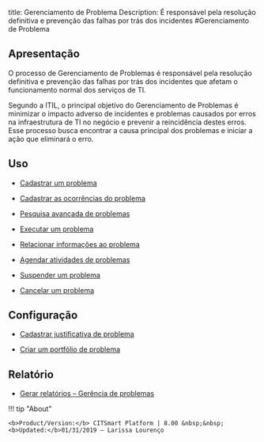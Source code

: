 title: Gerenciamento de Problema 
Description: É responsável pela resolução definitiva e prevenção das falhas por trás dos incidentes
#Gerenciamento de Problema

Apresentação
----------------

O processo de Gerenciamento de Problemas é responsável pela resolução definitiva
e prevenção das falhas por trás dos incidentes que afetam o funcionamento normal
dos serviços de TI.

Segundo a ITIL, o principal objetivo do Gerenciamento de Problemas é minimizar o
impacto adverso de incidentes e problemas causados por erros na infraestrutura
de TI no negócio e prevenir a reincidência destes erros. Esse processo busca
encontrar a causa principal dos problemas e iniciar a ação que eliminará o erro.

Uso
----------------

-   [Cadastrar um problema](/pt-br/citsmart-platform-8/processes/problem/use/register-problem.html)

-   [Cadastrar as ocorrências do problema](/pt-br/citsmart-platform-8/processes/problem/use/problem-occurrences.html)

-   [Pesquisa avançada de problemas](/pt-br/citsmart-platform-8/processes/problem/use/advanced-search-for-problem.html)

-   [Executar um problema](/pt-br/citsmart-platform-8/processes/problem/use/problem-execution.html)

-   [Relacionar informações ao problema](/pt-br/citsmart-platform-8/processes/problem/use/relate-information-to-problem.html)

-   [Agendar atividades de problemas](/pt-br/citsmart-platform-8/processes/problem/use/schedule-problem-activities.html)

-   [Suspender um problema](/pt-br/citsmart-platform-8/processes/problem/use/suspend-problem.html)

-   [Cancelar um problema](/pt-br/citsmart-platform-8/processes/problem/use/cancel-problem.html)

Configuração
----------------

-   [Cadastrar justificativa de problema](/pt-br/citsmart-platform-8/processes/problem/configuration/problem-justification.html)

-   [Criar um portfólio de problema](/pt-br/citsmart-platform-8/processes/problem/configuration/problem-portfolio.html)

Relatório
-------------

-   [Gerar relatórios – Gerência de problemas](/pt-br/citsmart-platform-8/processes/problem/configuration/generate-reports-problem-management.html)

!!! tip "About"

    <b>Product/Version:</b> CITSmart Platform | 8.00 &nbsp;&nbsp;
    <b>Updated:</b>01/31/2019 – Larissa Lourenço
